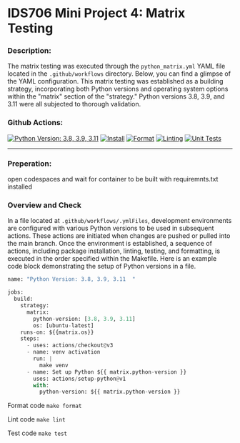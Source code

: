 # IDS706 Mini Project 4: Matrix Testing

### Description: 
The matrix testing was executed through the `python_matrix.yml` YAML file located in the `.github/workflows` directory. Below, you can find a glimpse of the YAML configuration. This matrix testing was established as a building strategy, incorporating both Python versions and operating system options within the "matrix" section of the "strategy." Python versions 3.8, 3.9, and 3.11 were all subjected to thorough validation.


### Github Actions:
[![Python Version: 3.8, 3.9, 3.11](https://github.com/nogibjj/mjh140-MiniProject4/actions/workflows/python_matrix.yml/badge.svg)](https://github.com/nogibjj/mjh140-MiniProject4/actions/workflows/python_matrix.yml)   [![Install](https://github.com/nogibjj/mjh140-MiniProject4/actions/workflows/install.yml/badge.svg)](https://github.com/nogibjj/mjh140-MiniProject4/actions/workflows/install.yml)   [![Format](https://github.com/nogibjj/mjh140-MiniProject4/actions/workflows/format.yml/badge.svg)](https://github.com/nogibjj/mjh140-MiniProject4/actions/workflows/format.yml)   [![Linting](https://github.com/nogibjj/mjh140-MiniProject4/actions/workflows/lint.yml/badge.svg)](https://github.com/nogibjj/mjh140-MiniProject4/actions/workflows/lint.yml)   [![Unit Tests](https://github.com/nogibjj/mjh140-MiniProject4/actions/workflows/unitTests.yml/badge.svg)](https://github.com/nogibjj/mjh140-MiniProject4/actions/workflows/unitTests.yml)
***
### Preperation:

open codespaces and wait for container to be built with requiremnts.txt installed

### Overview and Check 

In a file located at `.github/workflows/.ymlFiles`, development environments are configured with various Python versions to be used in subsequent actions. These actions are initiated when changes are pushed or pulled into the main branch. Once the environment is established, a sequence of actions, including package installation, linting, testing, and formatting, is executed in the order specified within the Makefile. Here is an example code block demonstrating the setup of Python versions in a file.


```python
name: "Python Version: 3.8, 3.9, 3.11  "

jobs:
  build:
    strategy:
      matrix:
        python-version: [3.8, 3.9, 3.11]
        os: [ubuntu-latest]
    runs-on: ${{matrix.os}}
    steps:
      - uses: actions/checkout@v3
      - name: venv activation
        run: |
          make venv
      - name: Set up Python ${{ matrix.python-version }}
        uses: actions/setup-python@v1
        with:
          python-version: ${{ matrix.python-version }}

```

Format code ```make format```

Lint code ```make lint```

Test code ```make test```


